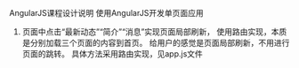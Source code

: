 AngularJS课程设计说明
使用AngularJS开发单页面应用
1. 页面中点击“最新动态”“简介”“消息”实现页面局部刷新，
	使用路由实现，本质是分别加载三个页面的内容到首页。
	给用户的感觉是页面局部刷新，不用进行页面的跳转。
	具体方法采用路由实现，见app.js文件